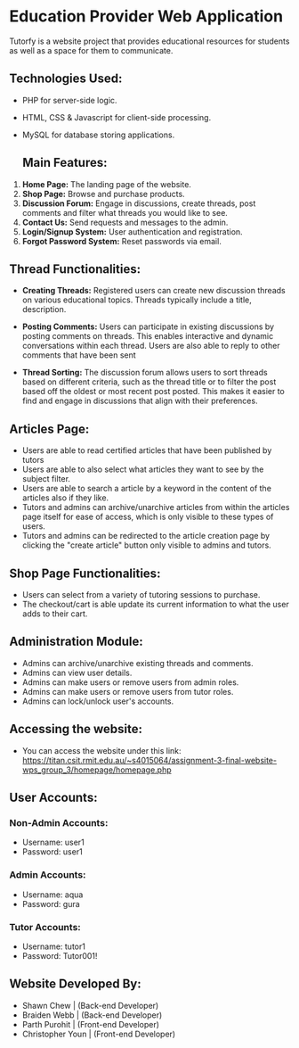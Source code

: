 # Education Provider Web Application

Tutorfy is a website project that provides educational resources for students as well as a space for them to communicate.

## Technologies Used:

- PHP for server-side logic.
- HTML, CSS & Javascript for client-side processing.
- MySQL for database storing applications.

  ## Main Features:
1. **Home Page:** The landing page of the website.
2. **Shop Page:** Browse and purchase products.
3. **Discussion Forum:** Engage in discussions, create threads, post comments and filter what threads you would like to see.
4. **Contact Us:** Send requests and messages to the admin.
5. **Login/Signup System:** User authentication and registration.
6. **Forgot Password System:** Reset passwords via email.

## Thread Functionalities:

- **Creating Threads:** Registered users can create new discussion threads on various educational topics. Threads typically include a title, description.

- **Posting Comments:** Users can participate in existing discussions by posting comments on threads. This enables interactive and dynamic conversations within each thread. Users are also able to reply to other comments that have been sent

- **Thread Sorting:** The discussion forum allows users to sort threads based on different criteria, such as the thread title or to filter the post based off the oldest or most recent post posted. This makes it easier to find and engage in discussions that align with their preferences.

## Articles Page: 
- Users are able to read certified articles that have been published by tutors
- Users are able to also select what articles they want to see by the subject filter.
- Users are able to search a article by a keyword in the content of the articles also if they like.
- Tutors and admins can archive/unarchive articles from within the articles page itself for ease of access, which is only visible to these types of users.
- Tutors and admins can be redirected to the article creation page by clicking the "create article" button only visible to admins and tutors.

## Shop Page Functionalities:

- Users can select from a variety of tutoring sessions to purchase.
- The checkout/cart is able update its current information to what the user adds to their cart.

## Administration Module:

- Admins can archive/unarchive existing threads and comments.
- Admins can view user details.
- Admins can make users or remove users from admin roles.
- Admins can make users or remove users from tutor roles.
- Admins can lock/unlock user's accounts.

## Accessing the website:
- You can access the website under this link: https://titan.csit.rmit.edu.au/~s4015064/assignment-3-final-website-wps_group_3/homepage/homepage.php

## User Accounts:

### Non-Admin Accounts:
- Username: user1
- Password: user1

### Admin Accounts:
- Username: aqua
- Password: gura

### Tutor Accounts:
- Username: tutor1
- Password: Tutor001!

## Website Developed By:
- Shawn Chew | (Back-end Developer)
- Braiden Webb | (Back-end Developer)
- Parth Purohit | (Front-end Developer)
- Christopher Youn | (Front-end Developer)
